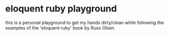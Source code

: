 # eloquent ruby playground

this is a personal playground to get my hands dirty/clean while following the examples of the 'eloquent ruby' book by Russ Olsen.

